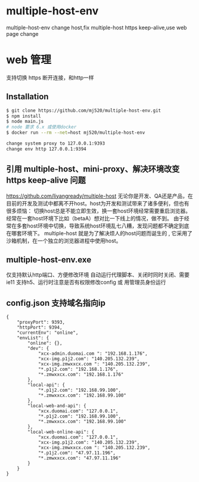 # multiple-host-env

multiple-host-env change host,fix multiple-host https keep-alive,use web page change

# web 管理
支持切换 https 断开连接，和http一样

## Installation

```bash
$ git clone https://github.com/mj520/multiple-host-env.git
$ npm install
$ node main.js
# node 要求 6.x 或使用docker
$ docker run --rm --net=host mj520/multiple-host-env

change system proxy to 127.0.0.1:9393
change env http 127.0.0.1:9394
```

## 引用 multiple-host、mini-proxy、解决环境改变 https keep-alive 问题
https://github.com/liyangready/multiple-host
无论你是开发、QA还是产品，在目前的开发及测试中都离不开host。host为开发和测试带来了诸多便利，但也有很多烦恼：
切换host总是不能立即生效，换一套host环境经常需要重启浏览器。
经常在一套host环境下比如（betaA）想对比一下线上的情况，做不到。
由于经常在多套host环境中切换，导致系统host环境乱七八糟，发现问题都不确定到底在哪套环境下。
multiple-host 就是为了解决烦人的host问题而诞生的 , 它采用了 沙箱机制，在一个独立的浏览器进程中使用host。


## multiple-host-env.exe
仅支持默认http端口、方便修改环境
自动运行代理脚本、关闭时同时关闭、需要ie11 支持h5、运行时注意是否有权限修改config 或 用管理员身份运行


## config.json 支持域名指向ip
```
{
    "proxyPort": 9393,
    "httpPort": 9394,
    "currentEnv": "online",
    "envList": {
        "online": {},
        "dev": {
            "xcx-admin.duomai.com ": "192.168.1.176",
            "xcx-img.p1j2.com": "140.205.132.239",
            "xcx-img.zmwxxcx.com ": "140.205.132.239",
            "*.p1j2.com": "192.168.1.176",
            "*.zmwxxcx.com": "192.168.1.176"
        },
        "local-api": {
            "*.p1j2.com": "192.168.99.100",
            "*.zmwxxcx.com": "192.168.99.100"
        },
        "local-web-and-api": {
            "xcx.duomai.com": "127.0.0.1",
            "*.p1j2.com": "192.168.99.100",
            "*.zmwxxcx.com": "192.168.99.100"
        },
        "local-web-online-api": {
            "xcx.duomai.com": "127.0.0.1",
            "xcx-img.p1j2.com": "140.205.132.239",
            "xcx-img.zmwxxcx.com ": "140.205.132.239",
            "*.p1j2.com": "47.97.11.196",
            "*.zmwxxcx.com": "47.97.11.196"
        }
    }
}
```
